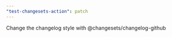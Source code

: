 ```yaml
---
"test-changesets-action": patch
---
```


Change the changelog style with @changesets/changelog-github
